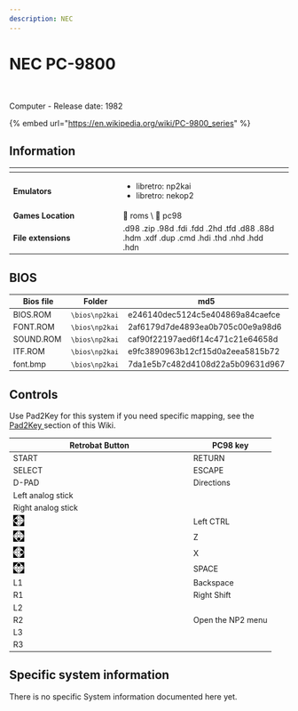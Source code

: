 ```yaml
---
description: NEC
---
```


# NEC PC-9800

<div align="left">

<figure><img src="https://i.imgur.com/Cn9WzBZ.png" alt=""><figcaption></figcaption></figure>

</div>

Computer - Release date: 1982

{% embed url="https://en.wikipedia.org/wiki/PC-9800_series" %}

## Information

<table data-header-hidden><thead><tr><th width="184"></th><th></th><th data-hidden></th></tr></thead><tbody><tr><td><strong>Emulators</strong></td><td><ul><li>libretro: np2kai</li><li>libretro: nekop2</li></ul></td><td></td></tr><tr><td><strong>Games Location</strong></td><td><span data-gb-custom-inline data-tag="emoji" data-code="1f4c1">📁</span> roms \ <span data-gb-custom-inline data-tag="emoji" data-code="1f4c2">📂</span> pc98</td><td></td></tr><tr><td><strong>File extensions</strong></td><td>.d98 .zip .98d .fdi .fdd .2hd .tfd .d88 .88d .hdm .xdf .dup .cmd .hdi .thd .nhd .hdd .hdn</td><td></td></tr></tbody></table>

## BIOS

<table><thead><tr><th width="193">Bios file</th><th width="173.03610108303252">Folder</th><th>md5</th></tr></thead><tbody><tr><td>BIOS.ROM</td><td><code>\bios\np2kai</code></td><td>e246140dec5124c5e404869a84caefce</td></tr><tr><td>FONT.ROM</td><td><code>\bios\np2kai</code></td><td>2af6179d7de4893ea0b705c00e9a98d6</td></tr><tr><td>SOUND.ROM</td><td><code>\bios\np2kai</code></td><td>caf90f22197aed6f14c471c21e64658d</td></tr><tr><td>ITF.ROM</td><td><code>\bios\np2kai</code></td><td>e9fc3890963b12cf15d0a2eea5815b72</td></tr><tr><td>font.bmp</td><td><code>\bios\np2kai</code></td><td>7da1e5b7c482d4108d22a5b09631d967</td></tr></tbody></table>

## Controls

Use Pad2Key for this system if you need specific mapping, see the [Pad2Key ](../../../../controllers/pad2key.md)section of this Wiki.



<table><thead><tr><th width="311">Retrobat Button</th><th>PC98 key</th></tr></thead><tbody><tr><td>START</td><td>RETURN</td></tr><tr><td>SELECT</td><td>ESCAPE</td></tr><tr><td>D-PAD</td><td>Directions</td></tr><tr><td>Left analog stick</td><td></td></tr><tr><td>Right analog stick</td><td></td></tr><tr><td><img src="../../../../.gitbook/assets/image (43).png" alt=""></td><td>Left CTRL</td></tr><tr><td><img src="../../../../.gitbook/assets/image (25).png" alt=""></td><td>Z</td></tr><tr><td><img src="../../../../.gitbook/assets/image (11).png" alt=""></td><td>X</td></tr><tr><td><img src="../../../../.gitbook/assets/image (45).png" alt=""></td><td>SPACE</td></tr><tr><td>L1</td><td>Backspace</td></tr><tr><td>R1</td><td>Right Shift</td></tr><tr><td>L2</td><td></td></tr><tr><td>R2</td><td>Open the NP2 menu</td></tr><tr><td>L3</td><td></td></tr><tr><td>R3</td><td></td></tr></tbody></table>

## Specific system information

There is no specific System information documented here yet.
